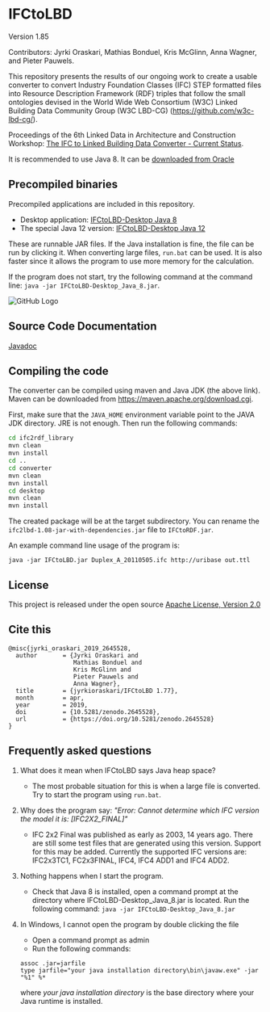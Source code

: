 # IFCtoLBD
Version 1.85

Contributors: Jyrki Oraskari, Mathias Bonduel, Kris McGlinn, Anna Wagner, and Pieter Pauwels.


This repository presents the results of our ongoing work to 
create a usable converter to convert
Industry Foundation Classes (IFC) STEP formatted files into 
Resource Description Framework (RDF) triples that follow the small ontologies devised in  the  World Wide Web Consortium (W3C) Linked Building Data Community Group (W3C LBD-CG)
(https://github.com/w3c-lbd-cg/).

Proceedings of the 6th Linked Data in Architecture and Construction Workshop:
[The IFC to Linked Building Data Converter - Current Status](http://ceur-ws.org/Vol-2159/04paper.pdf).

It is recommended to use Java 8. It can be [downloaded from Oracle](https://www.oracle.com/technetwork/java/javase/downloads/jdk8-downloads-2133151.html)

## Precompiled binaries

Precompiled applications are included in this repository.

* Desktop application: [IFCtoLBD-Desktop Java 8](https://github.com/jyrkioraskari/IFCtoLBD/blob/master/IFCtoLBD-Desktop_Java_8.jar?raw=true)
* The special Java 12 version: [IFCtoLBD-Desktop Java 12](https://github.com/jyrkioraskari/IFCtoLBD/blob/master/IFCtoLBD-Desktop_Java_12.jar?raw=true)

These are runnable JAR files. If the Java installation is fine, the file can be run by clicking it. 
When converting large files, `run.bat` can be used. It is also faster since it allows the program to use more memory for the calculation.

If the program does not start, try the following command at the command line: `java -jar IFCtoLBD-Desktop_Java_8.jar`.

![GitHub Logo](https://github.com/jyrkioraskari/IFCtoLBD/blob/master/desktop_java8/src/main/resources/screen.PNG)

## Source Code Documentation 

[Javadoc](https://jyrkioraskari.github.io/IFCtoLBD/)


## Compiling the code
The converter can be compiled using maven and Java JDK (the above link). Maven can be downloaded from https://maven.apache.org/download.cgi.

First, make sure that the `JAVA_HOME` environment variable point to the JAVA JDK directory. JRE is not enough. Then run the following commands:

```sh
cd ifc2rdf_library
mvn clean
mvn install
cd ..
cd converter
mvn clean 
mvn install
cd desktop
mvn clean 
mvn install
```

The created package will be at the target subdirectory.
You can rename the `ifc2lbd-1.08-jar-with-dependencies.jar` file to `IFCtoRDF.jar`.

An example command line usage of the program is:

```
java -jar IFCtoLBD.jar Duplex_A_20110505.ifc http://uribase out.ttl
```

## License
This project is released under the open source [Apache License, Version 2.0](http://www.apache.org/licenses/LICENSE-2.0)

## Cite this
```
@misc{jyrki_oraskari_2019_2645528,
  author       = {Jyrki Oraskari and
                  Mathias Bonduel and
                  Kris McGlinn and
                  Pieter Pauwels and
                  Anna Wagner},
  title        = {jyrkioraskari/IFCtoLBD 1.77},
  month        = apr,
  year         = 2019,
  doi          = {10.5281/zenodo.2645528},
  url          = {https://doi.org/10.5281/zenodo.2645528}
}
```

## Frequently asked questions

1. What does it mean when IFCtoLBD says Java heap space?

   - The most probable situation for this is when a large file is converted. Try to start the program using `run.bat`. 

2. Why does the program say: *"Error: Cannot determine which IFC version the model it is: [IFC2X2_FINAL]"*

   - IFC 2x2 Final was published as early as 2003, 14 years ago. There are still some test files that are generated using this version. Support for this may be added.  Currently the supported IFC versions are:  IFC2x3TC1, FC2x3FINAL, IFC4, IFC4 ADD1 and  IFC4 ADD2.

3. Nothing happens when I start the program.

   - Check that Java 8 is installed, open a command prompt
     at the directory where IFCtoLBD-Desktop_Java_8.jar is located. Run the following command:
     `java -jar IFCtoLBD-Desktop_Java_8.jar`

4. In Windows, I cannot open the program by double clicking the file
   - Open a command prompt as admin
   - Run the following commands:
   
   ```
   assoc .jar=jarfile
   type jarfile="your java installation directory\bin\javaw.exe" -jar "%1" %*
   ```

   where *your java installation directory* is the base directory where your Java runtime is installed.

